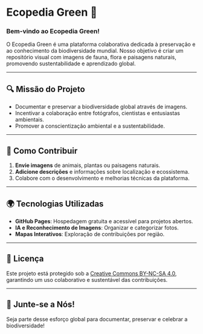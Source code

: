 # Ecopedia Green 🌱

### **Bem-vindo ao Ecopedia Green!**
O Ecopedia Green é uma plataforma colaborativa dedicada à preservação e ao conhecimento da biodiversidade mundial. Nosso objetivo é criar um repositório visual com imagens de fauna, flora e paisagens naturais, promovendo sustentabilidade e aprendizado global.

---

## 🔍 **Missão do Projeto**
- Documentar e preservar a biodiversidade global através de imagens.
- Incentivar a colaboração entre fotógrafos, cientistas e entusiastas ambientais.
- Promover a conscientização ambiental e a sustentabilidade.

---

## 📸 **Como Contribuir**
1. **Envie imagens** de animais, plantas ou paisagens naturais.
2. **Adicione descrições** e informações sobre localização e ecossistema.
3. Colabore com o desenvolvimento e melhorias técnicas da plataforma.

---

## 🌍 **Tecnologias Utilizadas**
- **GitHub Pages**: Hospedagem gratuita e acessível para projetos abertos.
- **IA e Reconhecimento de Imagens**: Organizar e categorizar fotos.
- **Mapas Interativos**: Exploração de contribuições por região.

---

## 🔗 **Licença**
Este projeto está protegido sob a [Creative Commons BY-NC-SA 4.0](LICENSE), garantindo um uso colaborativo e sustentável das contribuições.

---

## 🚀 **Junte-se a Nós!**
Seja parte desse esforço global para documentar, preservar e celebrar a biodiversidade! 


